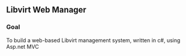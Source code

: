 <h2>Libvirt Web Manager</h2>
<h3>Goal</h3>
<p>To build a web-based Libvirt management system, written in c#, using Asp.net MVC</p>
